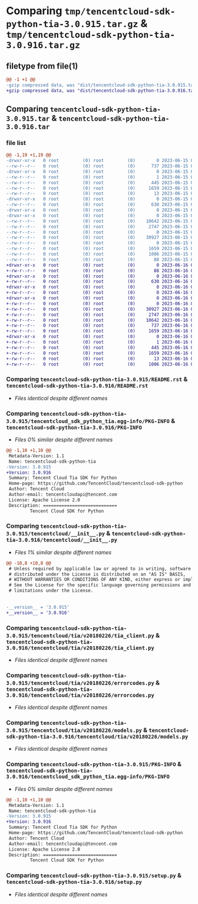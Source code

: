 # Comparing `tmp/tencentcloud-sdk-python-tia-3.0.915.tar.gz` & `tmp/tencentcloud-sdk-python-tia-3.0.916.tar.gz`

## filetype from file(1)

```diff
@@ -1 +1 @@
-gzip compressed data, was "dist/tencentcloud-sdk-python-tia-3.0.915.tar", last modified: Thu Jun 15 00:35:21 2023, max compression
+gzip compressed data, was "dist/tencentcloud-sdk-python-tia-3.0.916.tar", last modified: Fri Jun 16 00:43:02 2023, max compression
```

## Comparing `tencentcloud-sdk-python-tia-3.0.915.tar` & `tencentcloud-sdk-python-tia-3.0.916.tar`

### file list

```diff
@@ -1,19 +1,19 @@
-drwxr-xr-x   0 root         (0) root         (0)        0 2023-06-15 00:35:21.000000 tencentcloud-sdk-python-tia-3.0.915/
--rw-r--r--   0 root         (0) root         (0)      737 2023-06-15 00:35:21.000000 tencentcloud-sdk-python-tia-3.0.915/README.rst
-drwxr-xr-x   0 root         (0) root         (0)        0 2023-06-15 00:35:21.000000 tencentcloud-sdk-python-tia-3.0.915/tencentcloud_sdk_python_tia.egg-info/
--rw-r--r--   0 root         (0) root         (0)        1 2023-06-15 00:35:21.000000 tencentcloud-sdk-python-tia-3.0.915/tencentcloud_sdk_python_tia.egg-info/dependency_links.txt
--rw-r--r--   0 root         (0) root         (0)      445 2023-06-15 00:35:21.000000 tencentcloud-sdk-python-tia-3.0.915/tencentcloud_sdk_python_tia.egg-info/SOURCES.txt
--rw-r--r--   0 root         (0) root         (0)     1659 2023-06-15 00:35:21.000000 tencentcloud-sdk-python-tia-3.0.915/tencentcloud_sdk_python_tia.egg-info/PKG-INFO
--rw-r--r--   0 root         (0) root         (0)       13 2023-06-15 00:35:21.000000 tencentcloud-sdk-python-tia-3.0.915/tencentcloud_sdk_python_tia.egg-info/top_level.txt
-drwxr-xr-x   0 root         (0) root         (0)        0 2023-06-15 00:35:21.000000 tencentcloud-sdk-python-tia-3.0.915/tencentcloud/
--rw-r--r--   0 root         (0) root         (0)      630 2023-06-15 00:35:21.000000 tencentcloud-sdk-python-tia-3.0.915/tencentcloud/__init__.py
-drwxr-xr-x   0 root         (0) root         (0)        0 2023-06-15 00:35:21.000000 tencentcloud-sdk-python-tia-3.0.915/tencentcloud/tia/
-drwxr-xr-x   0 root         (0) root         (0)        0 2023-06-15 00:35:21.000000 tencentcloud-sdk-python-tia-3.0.915/tencentcloud/tia/v20180226/
--rw-r--r--   0 root         (0) root         (0)    10642 2023-06-15 00:35:21.000000 tencentcloud-sdk-python-tia-3.0.915/tencentcloud/tia/v20180226/tia_client.py
--rw-r--r--   0 root         (0) root         (0)     2747 2023-06-15 00:35:21.000000 tencentcloud-sdk-python-tia-3.0.915/tencentcloud/tia/v20180226/errorcodes.py
--rw-r--r--   0 root         (0) root         (0)        0 2023-06-15 00:35:21.000000 tencentcloud-sdk-python-tia-3.0.915/tencentcloud/tia/v20180226/__init__.py
--rw-r--r--   0 root         (0) root         (0)    30927 2023-06-15 00:35:21.000000 tencentcloud-sdk-python-tia-3.0.915/tencentcloud/tia/v20180226/models.py
--rw-r--r--   0 root         (0) root         (0)        0 2023-06-15 00:35:21.000000 tencentcloud-sdk-python-tia-3.0.915/tencentcloud/tia/__init__.py
--rw-r--r--   0 root         (0) root         (0)     1659 2023-06-15 00:35:21.000000 tencentcloud-sdk-python-tia-3.0.915/PKG-INFO
--rw-r--r--   0 root         (0) root         (0)     1006 2023-06-15 00:35:21.000000 tencentcloud-sdk-python-tia-3.0.915/setup.py
--rw-r--r--   0 root         (0) root         (0)       88 2023-06-15 00:35:21.000000 tencentcloud-sdk-python-tia-3.0.915/setup.cfg
+drwxr-xr-x   0 root         (0) root         (0)        0 2023-06-16 00:43:02.000000 tencentcloud-sdk-python-tia-3.0.916/
+-rw-r--r--   0 root         (0) root         (0)       88 2023-06-16 00:43:02.000000 tencentcloud-sdk-python-tia-3.0.916/setup.cfg
+drwxr-xr-x   0 root         (0) root         (0)        0 2023-06-16 00:43:02.000000 tencentcloud-sdk-python-tia-3.0.916/tencentcloud/
+-rw-r--r--   0 root         (0) root         (0)      630 2023-06-16 00:43:02.000000 tencentcloud-sdk-python-tia-3.0.916/tencentcloud/__init__.py
+drwxr-xr-x   0 root         (0) root         (0)        0 2023-06-16 00:43:02.000000 tencentcloud-sdk-python-tia-3.0.916/tencentcloud/tia/
+-rw-r--r--   0 root         (0) root         (0)        0 2023-06-16 00:43:02.000000 tencentcloud-sdk-python-tia-3.0.916/tencentcloud/tia/__init__.py
+drwxr-xr-x   0 root         (0) root         (0)        0 2023-06-16 00:43:02.000000 tencentcloud-sdk-python-tia-3.0.916/tencentcloud/tia/v20180226/
+-rw-r--r--   0 root         (0) root         (0)        0 2023-06-16 00:43:02.000000 tencentcloud-sdk-python-tia-3.0.916/tencentcloud/tia/v20180226/__init__.py
+-rw-r--r--   0 root         (0) root         (0)    30927 2023-06-16 00:43:02.000000 tencentcloud-sdk-python-tia-3.0.916/tencentcloud/tia/v20180226/models.py
+-rw-r--r--   0 root         (0) root         (0)     2747 2023-06-16 00:43:02.000000 tencentcloud-sdk-python-tia-3.0.916/tencentcloud/tia/v20180226/errorcodes.py
+-rw-r--r--   0 root         (0) root         (0)    10642 2023-06-16 00:43:02.000000 tencentcloud-sdk-python-tia-3.0.916/tencentcloud/tia/v20180226/tia_client.py
+-rw-r--r--   0 root         (0) root         (0)      737 2023-06-16 00:43:02.000000 tencentcloud-sdk-python-tia-3.0.916/README.rst
+-rw-r--r--   0 root         (0) root         (0)     1659 2023-06-16 00:43:02.000000 tencentcloud-sdk-python-tia-3.0.916/PKG-INFO
+drwxr-xr-x   0 root         (0) root         (0)        0 2023-06-16 00:43:02.000000 tencentcloud-sdk-python-tia-3.0.916/tencentcloud_sdk_python_tia.egg-info/
+-rw-r--r--   0 root         (0) root         (0)        1 2023-06-16 00:43:02.000000 tencentcloud-sdk-python-tia-3.0.916/tencentcloud_sdk_python_tia.egg-info/dependency_links.txt
+-rw-r--r--   0 root         (0) root         (0)      445 2023-06-16 00:43:02.000000 tencentcloud-sdk-python-tia-3.0.916/tencentcloud_sdk_python_tia.egg-info/SOURCES.txt
+-rw-r--r--   0 root         (0) root         (0)     1659 2023-06-16 00:43:02.000000 tencentcloud-sdk-python-tia-3.0.916/tencentcloud_sdk_python_tia.egg-info/PKG-INFO
+-rw-r--r--   0 root         (0) root         (0)       13 2023-06-16 00:43:02.000000 tencentcloud-sdk-python-tia-3.0.916/tencentcloud_sdk_python_tia.egg-info/top_level.txt
+-rw-r--r--   0 root         (0) root         (0)     1006 2023-06-16 00:43:02.000000 tencentcloud-sdk-python-tia-3.0.916/setup.py
```

### Comparing `tencentcloud-sdk-python-tia-3.0.915/README.rst` & `tencentcloud-sdk-python-tia-3.0.916/README.rst`

 * *Files identical despite different names*

### Comparing `tencentcloud-sdk-python-tia-3.0.915/tencentcloud_sdk_python_tia.egg-info/PKG-INFO` & `tencentcloud-sdk-python-tia-3.0.916/PKG-INFO`

 * *Files 0% similar despite different names*

```diff
@@ -1,10 +1,10 @@
 Metadata-Version: 1.1
 Name: tencentcloud-sdk-python-tia
-Version: 3.0.915
+Version: 3.0.916
 Summary: Tencent Cloud Tia SDK for Python
 Home-page: https://github.com/TencentCloud/tencentcloud-sdk-python
 Author: Tencent Cloud
 Author-email: tencentcloudapi@tencent.com
 License: Apache License 2.0
 Description: ============================
         Tencent Cloud SDK for Python
```

### Comparing `tencentcloud-sdk-python-tia-3.0.915/tencentcloud/__init__.py` & `tencentcloud-sdk-python-tia-3.0.916/tencentcloud/__init__.py`

 * *Files 1% similar despite different names*

```diff
@@ -10,8 +10,8 @@
 # Unless required by applicable law or agreed to in writing, software
 # distributed under the License is distributed on an "AS IS" BASIS,
 # WITHOUT WARRANTIES OR CONDITIONS OF ANY KIND, either express or implied.
 # See the License for the specific language governing permissions and
 # limitations under the License.
 
 
-__version__ = '3.0.915'
+__version__ = '3.0.916'
```

### Comparing `tencentcloud-sdk-python-tia-3.0.915/tencentcloud/tia/v20180226/tia_client.py` & `tencentcloud-sdk-python-tia-3.0.916/tencentcloud/tia/v20180226/tia_client.py`

 * *Files identical despite different names*

### Comparing `tencentcloud-sdk-python-tia-3.0.915/tencentcloud/tia/v20180226/errorcodes.py` & `tencentcloud-sdk-python-tia-3.0.916/tencentcloud/tia/v20180226/errorcodes.py`

 * *Files identical despite different names*

### Comparing `tencentcloud-sdk-python-tia-3.0.915/tencentcloud/tia/v20180226/models.py` & `tencentcloud-sdk-python-tia-3.0.916/tencentcloud/tia/v20180226/models.py`

 * *Files identical despite different names*

### Comparing `tencentcloud-sdk-python-tia-3.0.915/PKG-INFO` & `tencentcloud-sdk-python-tia-3.0.916/tencentcloud_sdk_python_tia.egg-info/PKG-INFO`

 * *Files 0% similar despite different names*

```diff
@@ -1,10 +1,10 @@
 Metadata-Version: 1.1
 Name: tencentcloud-sdk-python-tia
-Version: 3.0.915
+Version: 3.0.916
 Summary: Tencent Cloud Tia SDK for Python
 Home-page: https://github.com/TencentCloud/tencentcloud-sdk-python
 Author: Tencent Cloud
 Author-email: tencentcloudapi@tencent.com
 License: Apache License 2.0
 Description: ============================
         Tencent Cloud SDK for Python
```

### Comparing `tencentcloud-sdk-python-tia-3.0.915/setup.py` & `tencentcloud-sdk-python-tia-3.0.916/setup.py`

 * *Files identical despite different names*

